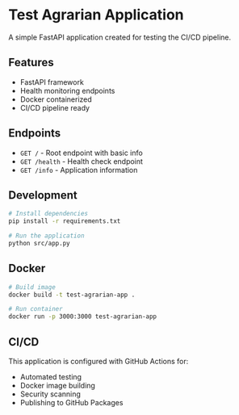 # Test Agrarian Application

A simple FastAPI application created for testing the CI/CD pipeline.

## Features

- FastAPI framework
- Health monitoring endpoints
- Docker containerized
- CI/CD pipeline ready

## Endpoints

- `GET /` - Root endpoint with basic info
- `GET /health` - Health check endpoint
- `GET /info` - Application information

## Development

```bash
# Install dependencies
pip install -r requirements.txt

# Run the application
python src/app.py
```

## Docker

```bash
# Build image
docker build -t test-agrarian-app .

# Run container
docker run -p 3000:3000 test-agrarian-app
```

## CI/CD

This application is configured with GitHub Actions for:
- Automated testing
- Docker image building
- Security scanning
- Publishing to GitHub Packages


